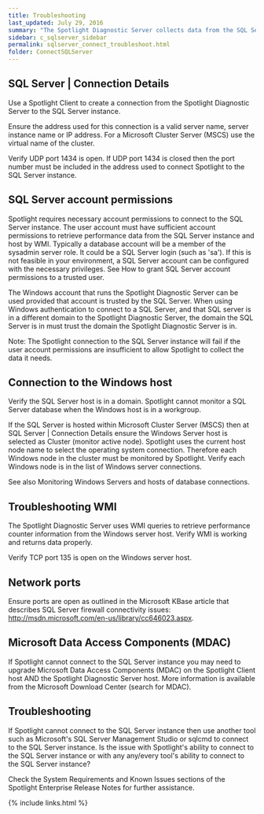 ```yaml
---
title: Troubleshooting
last_updated: July 29, 2016
summary: "The Spotlight Diagnostic Server collects data from the SQL Server instances it connects to (Monitored connections) and uses WMI queries to retrieve performance counter information from the Windows Server hosts (Monitoring Windows Servers and hosts of database connections). This data is then displayed in real time on a Spotlight Client or other Spotlight viewer (View data and configure Spotlight)."
sidebar: c_sqlserver_sidebar
permalink: sqlserver_connect_troubleshoot.html
folder: ConnectSQLServer
---
```






## SQL Server \| Connection Details

 Use a Spotlight Client to create a connection from the Spotlight Diagnostic Server to the SQL Server instance.

Ensure the address used for this connection is a valid server name, server instance name or IP address. For a Microsoft Cluster Server (MSCS) use the virtual name of the cluster.

Verify UDP port 1434 is open. If UDP port 1434 is closed then the port number must be included in the address used to connect Spotlight to the SQL Server instance.

## SQL Server account permissions

 Spotlight requires necessary account permissions to connect to the SQL Server instance. The user account must have sufficient account permissions to retrieve performance data from the SQL Server instance and host by WMI. Typically a database account will be a member of the sysadmin server role. It could be a SQL Server login (such as 'sa'). If this is not feasible in your environment, a SQL Server account can be configured with the necessary privileges. See How to grant SQL Server account permissions to a trusted user.

The Windows account that runs the Spotlight Diagnostic Server can be used provided that account is trusted by the SQL Server. When using Windows authentication to connect to a SQL Server, and that SQL server is in a different domain to the Spotlight Diagnostic Server, the domain the SQL Server is in must trust the domain the Spotlight Diagnostic Server is in.


 Note: The Spotlight connection to the SQL Server instance will fail if the user account permissions are insufficient to allow Spotlight to collect the data it needs.


## Connection to the Windows host

 Verify the SQL Server host is in a domain. Spotlight cannot monitor a SQL Server database when the Windows host is in a workgroup.

If the SQL Server is hosted within Microsoft Cluster Server (MSCS) then at SQL Server \| Connection Details ensure the Windows Server host is selected as Cluster (monitor active node). Spotlight uses the current host node name to select the operating system connection. Therefore each Windows node in the cluster must be monitored by Spotlight. Verify each Windows node is in the list of Windows server connections.

See also Monitoring Windows Servers and hosts of database connections.

## Troubleshooting WMI

 The Spotlight Diagnostic Server uses WMI queries to retrieve performance counter information from the Windows server host. Verify WMI is working and returns data properly.

Verify TCP port 135 is open on the Windows server host.

## Network ports

 Ensure ports are open as outlined in the Microsoft KBase article that describes SQL Server firewall connectivity issues: http://msdn.microsoft.com/en-us/library/cc646023.aspx.

## Microsoft Data Access Components (MDAC)

 If Spotlight cannot connect to the SQL Server instance you may need to upgrade Microsoft Data Access Components (MDAC) on the Spotlight Client host AND the Spotlight Diagnostic Server host. More information is available from the Microsoft Download Center (search for MDAC).

## Troubleshooting

 If Spotlight cannot connect to the SQL Server instance then use another tool such as Microsoft's SQL Server Management Studio or sqlcmd to connect to the SQL Server instance. Is the issue with Spotlight's ability to connect to the SQL Server instance or with any any/every tool's ability to connect to the SQL Server instance?

Check the System Requirements and Known Issues sections of the Spotlight Enterprise Release Notes for further assistance.

{% include links.html %}
